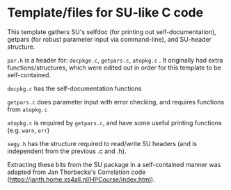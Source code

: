 ```
```
# Template/files for SU-like C code

This template gathers SU's selfdoc (for printing out self-documentation), getpars (for robust parameter input via command-line), and 
SU-header structure.

`par.h` is a header for: `docpkge.c`, `getpars.c`, `atopkg.c` . It originally had extra functions/structures, which were edited out in order for this template to be self-contained.

`docpkg.c` has the self-documentation functions

`getpars.c` does parameter input with error checking, and requires functions from `atopkg.c`

`atopkg.c` is required by `getpars.c`, and have some useful printing functions (e.g. `warn`, `err`)

`segy.h` has the structure required to read/write SU headers (and is independent from the previous .c and .h).

Extracting these bits from the SU package in a self-contained manner was adapted from Jan Thorbecke's Correlation code (https://janth.home.xs4all.nl/HPCourse/index.html).



